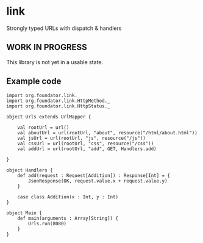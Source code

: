 link
====

Strongly typed URLs with dispatch &amp; handlers

WORK IN PROGRESS
----------------

This library is not yet in a usable state.


Example code
------------

    import org.foundator.link._
    import org.foundator.link.HttpMethod._
    import org.foundator.link.HttpStatus._
    
    object Urls extends UrlMapper {
        
        val rootUrl = url()
        val aboutUrl = url(rootUrl, "about", resource("/html/about.html"))
        val jsUrl = url(rootUrl, "js", resource("/js"))
        val cssUrl = url(rootUrl, "css", resource("/css"))
        val addUrl = url(rootUrl, "add", GET, Handlers.add)
    
    }
    
    object Handlers {
        def add(request : Request[Addition]) : Response[Int] = {
            JsonResponse(OK, request.value.x + request.value.y)
        }
        
        case class Addition(x : Int, y : Int)
    }
    
    object Main {
        def main(arguments : Array[String]) {
            Urls.run(8080)
        }
    }
